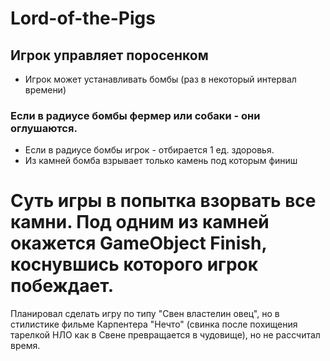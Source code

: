 # Lord-of-the-Pigs

## Игрок управляет поросенком
- Игрок может устанавливать бомбы (раз в некоторый интервал времени)
### Если в радиусе бомбы фермер или собаки - они оглушаются. 
- Если в радиусе бомбы игрок - отбирается 1 ед. здоровья. 
- Из камней бомба взрывает только камень под которым финиш
# Суть игры в попытка взорвать все камни. Под одним из камней окажется GameObject Finish, коснувшись которого игрок побеждает. 

Планировал сделать игру по типу "Свен властелин овец", но в стилистике фильме Карпентера "Нечто" (свинка после похищения тарелкой НЛО как в Свене превращается в чудовище), но не рассчитал время.
